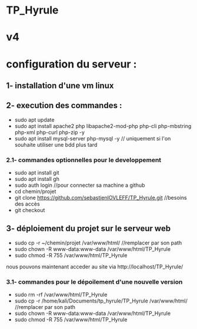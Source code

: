 # TP_Hyrule

# v4

# configuration du serveur :

## 1- installation d'une vm linux
## 2- execution des commandes :
  - sudo apt update
  - sudo apt install apache2 php libapache2-mod-php php-cli php-mbstring php-xml php-curl php-zip -y
  - sudo apt install mysql-server php-mysql -y    // uniquement si l'on souhaite utiliser une bdd plus tard

### 2.1- commandes optionnelles pour le developpement
  - sudo apt install git 
  - sudo apt install gh 
  - sudo auth login  //pour connecter sa machine a github
  - cd chemin/projet
  - git clone https://github.com/sebastienIOVLEFF/TP_Hyrule.git   //besoins des accès
  - git checkout <branche-finale>

## 3- déploiement du projet sur le serveur web
  - sudo cp -r ~/chemin/projet /var/www/html/       //remplacer par son path
  - sudo chown -R www-data:www-data /var/www/html/TP_Hyrule
  - sudo chmod -R 755 /var/www/html/TP_Hyrule

nous pouvons maintenant acceder au site via  http://localhost/TP_Hyrule/

### 3.1- commandes pour le dépoilement d'une nouvelle version
  - sudo rm -rf /var/www/html/TP_Hyrule
  - sudo cp -r /home/kali/Documents/tp_hyrule/TP_Hyrule /var/www/html/   //remplacer par son path
  - sudo chown -R www-data:www-data /var/www/html/TP_Hyrule
  - sudo chmod -R 755 /var/www/html/TP_Hyrule










 


